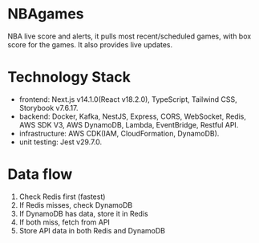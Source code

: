 # NBAgames
NBA live score and alerts, it pulls most recent/scheduled games, with box score for the games. It also provides live updates.

# Technology Stack
 - frontend:  Next.js v14.1.0(React v18.2.0), TypeScript, Tailwind CSS, Storybook v7.6.17.
 - backend:  Docker, Kafka, NestJS, Express, CORS, WebSocket, Redis, AWS SDK V3, AWS DynamoDB, Lambda, EventBridge, Restful API.
 - infrastructure: AWS CDK(IAM, CloudFormation, DynamoDB).
 - unit testing: Jest v29.7.0.

# Data flow
1. Check Redis first (fastest)
2. If Redis misses, check DynamoDB
3. If DynamoDB has data, store it in Redis
4. If both miss, fetch from API
5. Store API data in both Redis and DynamoDB

    
